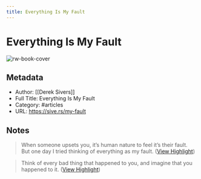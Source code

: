 ```yaml
---
title: Everything Is My Fault
---
```

# Everything Is My Fault

![rw-book-cover](https://readwise-assets.s3.amazonaws.com/static/images/article0.00998d930354.png)

## Metadata
- Author: [[Derek Sivers]]
- Full Title: Everything Is My Fault
- Category: #articles
- URL: https://sive.rs/my-fault

## Notes
> When someone upsets you, it’s human nature to feel it’s their fault. But one day I tried thinking of everything as my fault. ([View Highlight](https://read.readwise.io/read/01gtz94pxy1n6my18kbknza1hs))

> Think of every bad thing that happened to you, and imagine that you happened to it. ([View Highlight](https://read.readwise.io/read/01gtz93757q4ypxx372ekeg8bv))

